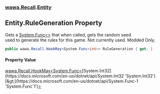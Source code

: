 ### [wawa.Recall](wawa.Recall.md 'wawa.Recall').[Entity](Entity.md 'wawa.Recall.Entity')

## Entity.RuleGeneration Property

Gets a [System.Func&lt;&gt;](https://docs.microsoft.com/en-us/dotnet/api/System.Func-1 'System.Func`1') that when called, gets the random seed  
used to generate the rules for this game. Not currently used. Modded Only.

```csharp
public wawa.Recall.HookMay<System.Func<int>> RuleGeneration { get; }
```

#### Property Value
[wawa.Recall.HookMay&lt;](HookMay{T}.md 'wawa.Recall.HookMay<T>')[System.Func&lt;](https://docs.microsoft.com/en-us/dotnet/api/System.Func-1 'System.Func`1')[System.Int32](https://docs.microsoft.com/en-us/dotnet/api/System.Int32 'System.Int32')[&gt;](https://docs.microsoft.com/en-us/dotnet/api/System.Func-1 'System.Func`1')[&gt;](HookMay{T}.md 'wawa.Recall.HookMay<T>')
